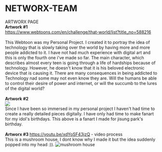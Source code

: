 # NETWORX-TEAM
ARTWORX PAGE
<br>
<strong> Artwork #1 </strong>
<br>
https://www.webtoons.com/en/challenge/that-world/list?title_no=588216
<br>
<br>
This Webtoon was my Personal Project. I created it to portray the idea of technology that is slowly taking over the world by having more and more people addicted to it. I have not had much experience with digital art and this is only the fourth one i've made so far. The main character, which describes almost every teen is going through a life of hardships because of technology. However, he doesn't know that it is his beloved electronic device that is causing it. There are many consequences in being addicted to Technology nad some may not even know they are. Will the humans be able to control their desire of power and internet, or will the succumb to the lures of the digital world?
<br>
<br>
<strong> Artwork #2 </strong>
<br>
<img src="https://instagram.fsac1-2.fna.fbcdn.net/v/t51.2885-15/e15/s480x480/156184857_2269644689834961_3598241644428458615_n.jpg?tp=1&_nc_ht=instagram.fsac1-2.fna.fbcdn.net&_nc_cat=109&_nc_ohc=4FeP3zY9TVcAX8bhQJA&oh=a5ea351f6da451d432167e9b121493a9&oe=60685A0F&ig_cache_key=MjUyMDgyNDMzMDkzNjI3MjIwMg%3D%3D.2">
<br>
Since I have been so immersed in my personal project I haven't had time to create a really detailed pieces digitally. I have only had time to make fanart for my idol's birthdays. This above is a fanart I made for jisung park's birthday. 
<br>
<br>
<strong> Artworx #3 </strong>
https://youtu.be/xdYoSF43jzQ - video process
<br>
This is a mushroom house, I dont know why I made it but the idea suddenly popped into my head :)).
<img src="https://instagram.fsac1-2.fna.fbcdn.net/v/t51.2885-15/e15/p480x480/158285151_2920219258191638_1974744861355438975_n.jpg?tp=1&_nc_ht=instagram.fsac1-2.fna.fbcdn.net&_nc_cat=102&_nc_ohc=voPoFCgaRekAX__Lc09&oh=3aba1b33038d1aaa7a3ff1584a419261&oe=6071EEBD&ig_cache_key=MjUyNTkzMjA3MjcwOTQ0MTA2Mg%3D%3D.2" alt="mushroom house">
